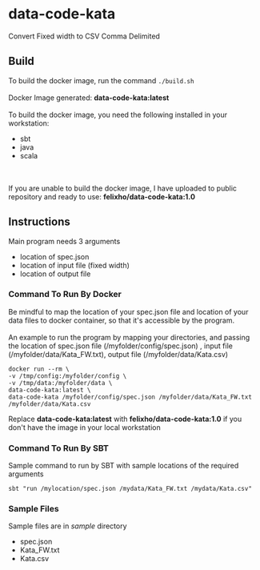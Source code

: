 # data-code-kata

Convert Fixed width to CSV Comma Delimited

## Build
To build the docker image, run the command `./build.sh`
<br/><br/>
Docker Image generated: <b>data-code-kata:latest</b>
<br/><br/>
To build the docker image, you need the following installed in your workstation:
* sbt
* java
* scala 

<br/><br/>
If you are unable to build the docker image, I have uploaded to public repository and ready to use: <b>felixho/data-code-kata:1.0</b>
## Instructions
Main program needs 3 arguments
* location of spec.json
* location of input file (fixed width)
* location of output file
### Command To Run By Docker
Be mindful to map the location of your spec.json file and location of your data files to docker container, so that it's accessible by the program. 
<br/><br/>
An example to run the program by mapping your directories, and passing the location of spec.json file (/myfolder/config/spec.json)
, input file (/myfolder/data/Kata_FW.txt), output file (/myfolder/data/Kata.csv)
```
docker run --rm \
-v /tmp/config:/myfolder/config \
-v /tmp/data:/myfolder/data \
data-code-kata:latest \
data-code-kata /myfolder/config/spec.json /myfolder/data/Kata_FW.txt /myfolder/data/Kata.csv
```

Replace <b>data-code-kata:latest</b> with <b>felixho/data-code-kata:1.0</b> if you don't have the image in your local workstation
### Command To Run By SBT 
Sample command to run by SBT with sample locations of the required arguments
```
sbt "run /mylocation/spec.json /mydata/Kata_FW.txt /mydata/Kata.csv"
```
### Sample Files
Sample files are in _sample_ directory
* spec.json
* Kata_FW.txt
* Kata.csv